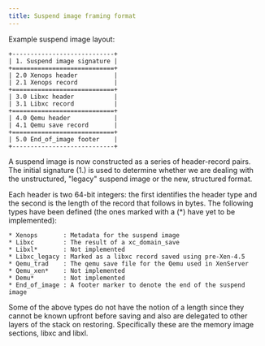 ```yaml
---
title: Suspend image framing format
---
```


Example suspend image layout:

    +----------------------------+
    | 1. Suspend image signature |
    +============================+
    | 2.0 Xenops header          |
    | 2.1 Xenops record          |
    +============================+
    | 3.0 Libxc header           |
    | 3.1 Libxc record           |
    +============================+
    | 4.0 Qemu header            |
    | 4.1 Qemu save record       |
    +============================+
    | 5.0 End_of_image footer    |
    +----------------------------+

A suspend image is now constructed as a series of header-record pairs. The
initial signature (1.) is used to determine whether we are dealing with the
unstructured, "legacy" suspend image or the new, structured format.

Each header is two 64-bit integers: the first identifies the header type and
the second is the length of the record that follows in bytes. The following
types have been defined (the ones marked with a (*) have yet to be
implemented):

    * Xenops       : Metadata for the suspend image
    * Libxc        : The result of a xc_domain_save
    * Libxl*       : Not implemented
    * Libxc_legacy : Marked as a libxc record saved using pre-Xen-4.5
    * Qemu_trad    : The qemu save file for the Qemu used in XenServer
    * Qemu_xen*    : Not implemented
    * Demu*        : Not implemented
    * End_of_image : A footer marker to denote the end of the suspend image

Some of the above types do not have the notion of a length since they cannot be
known upfront before saving and also are delegated to other layers of the stack
on restoring. Specifically these are the memory image sections, libxc and
libxl.

